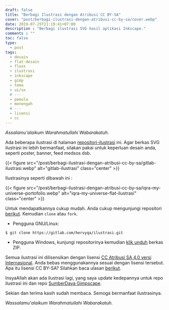 ```yaml
---
draft: false
title: "Berbagi Ilustrasi dengan Atribusi CC BY-SA"
cover: "post/berbagi-ilustrasi-dengan-atribusi-cc-by-sa/cover.webp"
date: 2019-07-25T21:19:41+07:00
description : "Berbagi ilustrasi SVG hasil aplikasi Inkscape."
comments : ""
toc: false
type:
  - post
tags:
  - desain
  - flat-desain
  - floss
  - ilustrasi
  - inkscape
  - gimp
  - tema
  - ui/ux
  # ---
  - pemula
  - menengah
  # ---
  - lisensi
  - cc
---
```


*Assalamu'alaikum Warahmatullahi Wabarakatuh.*

Ada beberapa ilustrasi di halaman [repositori-ilustrasi](https://gitlab.com/hervyqa/ilustrasi.git) ini. Agar berkas SVG ilustrasi ini lebih bermanfaat, silakan pakai untuk keperluan desain anda, seperti poster, banner, feed medsos dsb.

<!--more-->

{{< figure src="/post/berbagi-ilustrasi-dengan-atribusi-cc-by-sa/gitlab-ilustrasi.webp" alt="gitlab-ilustrasi" class="center" >}}

Ilustrasinya seperti dibawah ini :

{{< figure src="/post/berbagi-ilustrasi-dengan-atribusi-cc-by-sa/iqra-my-universe-portofolio.webp" alt="iqra-my-universe-flat-ilustrasi" class="center" >}}

Untuk mendapatkannya cukup mudah. Anda cukup mengunjungi repositori [berikut](https://gitlab.com/hervyqa/ilustrasi.git). Kemudian `clone` atau `fork`.

* Pengguna GNU/Linux:

```
$ git clone https://gitlab.com/hervyqa/ilustrasi.git
```

* Pengguna Windows, kunjungi repositorinya kemudian [klik unduh](https://gitlab.com/hervyqa/ilustrasi/-/archive/master/ilustrasi-master.zip) berkas ZIP.

Semua ilustrasi ini dilisensikan dengan lisensi [CC Atribusi SA 4.0 versi Internasional](https://creativecommons.org/licenses/by-sa/4.0/). Anda bebas menggunakannya sesuai dengan lisensi tersebut. Apa itu lisensi CC BY-SA? Silahkan baca ulasan [berikut](http://hervyqa.com/posts/penjelasan-6-lisensi-creative-commons-cc-secara-singkat/#2-cc-by-sa/).

InsyaAllah akan ada ilustrasi lagi, yang saya update kedepannya untuk repo ilustrasi ini dan repo [SumberDaya Gimpscape](https://github.com/gimpscape/sumber-daya.git).

Sekian dan terima kasih sudah membaca. Semoga bermanfaat ilustrasinya.

*Wassalamu'alaikum Warahmatullahi Wabarakatuh.*

[Inkscape]:https://www.inkscape.org
[Gimp]:https://www.gimp.org

[GNOME.ID]:https://www.gnome.id
[BUKU CC-ID]:https://bit.ly/madewithccID
[Wikimedia]:https://www.wikkimedia.org/

[Behance]:https://www.b.net
[Dribbble]:https://www.dribbble.com

[AdobeStock]:https//www.stock.adobe.com
[123rf]:https//www.123rf.com
[Freepik]:https//www.freepik.com
[Dreamstime]:https//www.dreamstime.com
[Shutterstock]:https//www.shutterstock.com
